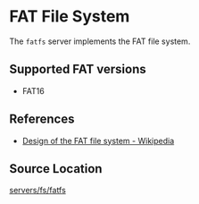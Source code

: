 # FAT File System
The `fatfs` server implements the FAT file system.

## Supported FAT versions
- FAT16

## References
- [Design of the FAT file system - Wikipedia](https://en.wikipedia.org/wiki/Design_of_the_FAT_file_system)

## Source Location
[servers/fs/fatfs](https://github.com/zuki/resea/tree/master/servers/fs/fatfs)
